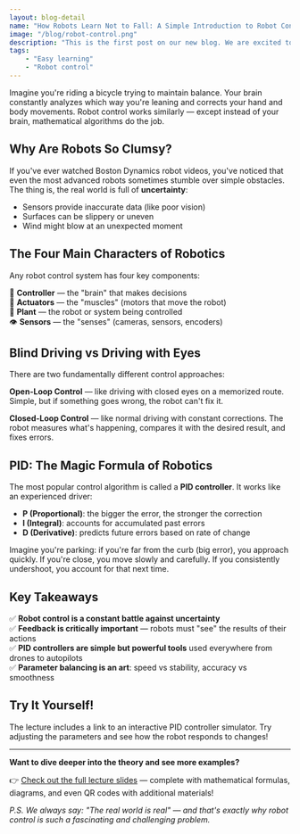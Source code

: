 ```yaml
---
layout: blog-detail
name: "How Robots Learn Not to Fall: A Simple Introduction to Robot Control"
image: "/blog/robot-control.png"
description: "This is the first post on our new blog. We are excited to share our journey with you."
tags:
    - "Easy learning"
    - "Robot control"
---
```


Imagine you're riding a bicycle trying to maintain balance. Your brain constantly analyzes which way you're leaning and corrects your hand and body movements. Robot control works similarly — except instead of your brain, mathematical algorithms do the job.

## Why Are Robots So Clumsy?

If you've ever watched Boston Dynamics robot videos, you've noticed that even the most advanced robots sometimes stumble over simple obstacles. The thing is, the real world is full of **uncertainty**:
- Sensors provide inaccurate data (like poor vision)
- Surfaces can be slippery or uneven
- Wind might blow at an unexpected moment

## The Four Main Characters of Robotics

Any robot control system has four key components:

🧠 **Controller** — the "brain" that makes decisions  
🦾 **Actuators** — the "muscles" (motors that move the robot)  
🤖 **Plant** — the robot or system being controlled  
👁️ **Sensors** — the "senses" (cameras, sensors, encoders)

## Blind Driving vs Driving with Eyes

There are two fundamentally different control approaches:

**Open-Loop Control** — like driving with closed eyes on a memorized route. Simple, but if something goes wrong, the robot can't fix it.

**Closed-Loop Control** — like normal driving with constant corrections. The robot measures what's happening, compares it with the desired result, and fixes errors.

## PID: The Magic Formula of Robotics

The most popular control algorithm is called a **PID controller**. It works like an experienced driver:

 - **P (Proportional)**:   the bigger the error, the stronger the correction
- **I (Integral)**: accounts for accumulated past errors
- **D (Derivative)**: predicts future errors based on rate of change

Imagine you're parking: if you're far from the curb (big error), you approach quickly. If you're close, you move slowly and carefully. If you consistently undershoot, you account for that next time.

## Key Takeaways

✅ **Robot control is a constant battle against uncertainty**  
✅ **Feedback is critically important** — robots must "see" the results of their actions  
✅ **PID controllers are simple but powerful tools** used everywhere from drones to autopilots  
✅ **Parameter balancing is an art**: speed vs stability, accuracy vs smoothness

## Try It Yourself!

The lecture includes a link to an interactive PID controller simulator. Try adjusting the parameters and see how the robot responds to changes!

---

**Want to dive deeper into the theory and see more examples?**

👉 [Check out the full lecture slides](/blog/introduction-to-robot-control.pdf) — complete with mathematical formulas, diagrams, and even QR codes with additional materials!

*P.S. We always say: "The real world is real" — and that's exactly why robot control is such a fascinating and challenging problem.*